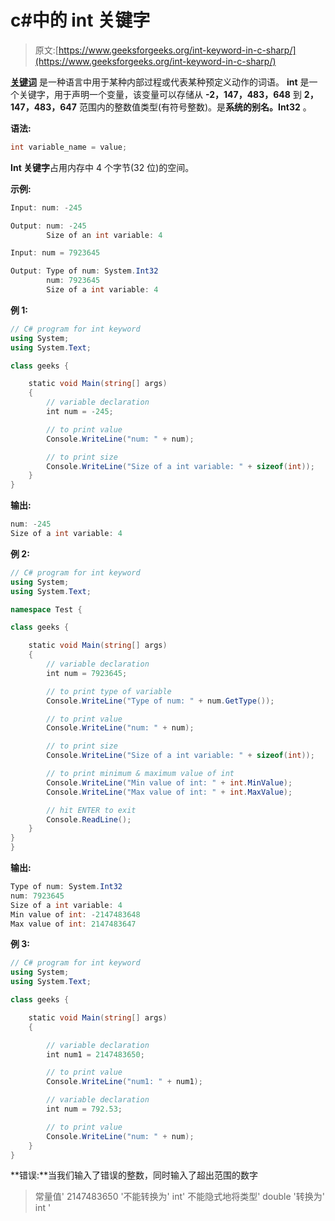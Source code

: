 # c#中的 int 关键字

> 原文:[https://www.geeksforgeeks.org/int-keyword-in-c-sharp/](https://www.geeksforgeeks.org/int-keyword-in-c-sharp/)

**[关键词](https://www.geeksforgeeks.org/c-sharp-keywords/)** 是一种语言中用于某种内部过程或代表某种预定义动作的词语。 **int** 是一个关键字，用于声明一个变量，该变量可以存储从 **-2，147，483，648** 到 **2，147，483，647** 范围内的整数值类型(有符号整数)。是**系统的别名。Int32** 。

**语法:**

```cs
int variable_name = value;
```

**Int 关键字**占用内存中 4 个字节(32 位)的空间。

**示例:**

```cs
Input: num: -245

Output: num: -245
        Size of an int variable: 4

Input: num = 7923645

Output: Type of num: System.Int32
        num: 7923645
        Size of a int variable: 4

```

**例 1:**

```cs
// C# program for int keyword
using System;
using System.Text;

class geeks {

    static void Main(string[] args)
    {
        // variable declaration
        int num = -245;

        // to print value
        Console.WriteLine("num: " + num);

        // to print size
        Console.WriteLine("Size of a int variable: " + sizeof(int));
    }
}
```

**输出:**

```cs
num: -245
Size of a int variable: 4

```

**例 2:**

```cs
// C# program for int keyword
using System;
using System.Text;

namespace Test {

class geeks {

    static void Main(string[] args)
    {
        // variable declaration
        int num = 7923645;

        // to print type of variable
        Console.WriteLine("Type of num: " + num.GetType());

        // to print value
        Console.WriteLine("num: " + num);

        // to print size
        Console.WriteLine("Size of a int variable: " + sizeof(int));

        // to print minimum & maximum value of int
        Console.WriteLine("Min value of int: " + int.MinValue);
        Console.WriteLine("Max value of int: " + int.MaxValue);

        // hit ENTER to exit
        Console.ReadLine();
    }
}
}
```

**输出:**

```cs
Type of num: System.Int32
num: 7923645
Size of a int variable: 4
Min value of int: -2147483648
Max value of int: 2147483647

```

**例 3:**

```cs
// C# program for int keyword
using System;
using System.Text;

class geeks {

    static void Main(string[] args)
    {

        // variable declaration
        int num1 = 2147483650;

        // to print value
        Console.WriteLine("num1: " + num1);

        // variable declaration
        int num = 792.53;

        // to print value
        Console.WriteLine("num: " + num);
    }
}
```

**错误:**当我们输入了错误的整数，同时输入了超出范围的数字

> 常量值' 2147483650 '不能转换为' int'
> 不能隐式地将类型' double '转换为' int '